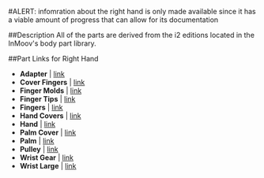#ALERT: infomration about the right hand is only made available since it has a viable amount of progress that can allow for its documentation

##Description
All of the parts are derived from the i2 editions located in the InMoov's body part library. 

##Part Links for Right Hand
- **Adapter** | [link](https://inmoov.fr/wp-content/uploads/stl/i2RightHand/i2_Adapter1109MG.stl)
- **Cover Fingers** | [link](https://inmoov.fr/wp-content/uploads/stl/i2RightHand/i2_CoverFingerV3.stl)
- **Finger Molds** | [link](https://inmoov.fr/wp-content/uploads/stl/i2RightHand/i2_FingersMoldX5V3.stl)
- **Finger Tips** | [link](https://inmoov.fr/wp-content/uploads/stl/i2RightHand/i2_FingersTipX5V2.stl)
- **Fingers** | [link](https://inmoov.fr/wp-content/uploads/stl/i2RightHand/i2_FingersX5V2.stl)
- **Hand Covers** | [link](https://inmoov.fr/wp-content/uploads/stl/i2RightHand/i2_HandCoverV1.stl)
- **Hand** | [link](https://inmoov.fr/wp-content/uploads/stl/i2RightHand/i2_HandPDI6225V2.stl)
- **Palm Cover** | [link](https://inmoov.fr/wp-content/uploads/stl/i2RightHand/i2_PalmCoverV2.stl)
- **Palm** | [link](https://inmoov.fr/wp-content/uploads/stl/i2RightHand/i2_PalmPDI6225V3.stl)
- **Pulley** | [link](https://inmoov.fr/wp-content/uploads/stl/i2RightHand/i2_PulleyX5V1.stl)
- **Wrist Gear** | [link](https://inmoov.fr/wp-content/uploads/stl/i2RightHand/i2_WristGearV1.stl)
- **Wrist Large** | [link](https://inmoov.fr/wp-content/uploads/stl/i2RightHand/i2_WristLargeV2.stl)